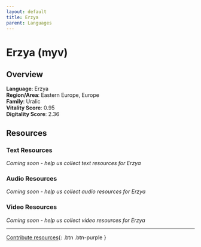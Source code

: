 ```yaml
---
layout: default
title: Erzya
parent: Languages
---
```


# Erzya (myv)

## Overview

**Language**: Erzya  
**Region/Area**: Eastern Europe, Europe  
**Family**: Uralic  
**Vitality Score**: 0.95  
**Digitality Score**: 2.36  

## Resources

### Text Resources
*Coming soon - help us collect text resources for Erzya*

### Audio Resources
*Coming soon - help us collect audio resources for Erzya*

### Video Resources
*Coming soon - help us collect video resources for Erzya*

---

[Contribute resources](https://fairtrain.github.io/){: .btn .btn-purple }
